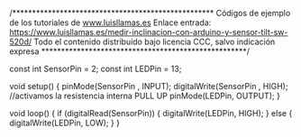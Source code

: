 /***************************************************
Códigos de ejemplo de los tutoriales de www.luisllamas.es
Enlace entrada: https://www.luisllamas.es/medir-inclinacion-con-arduino-y-sensor-tilt-sw-520d/
Todo el contenido distribuido bajo licencia CCC, salvo indicación expresa
****************************************************/

const int SensorPin = 2;
const int LEDPin = 13;

void setup() {
    pinMode(SensorPin , INPUT);
    digitalWrite(SensorPin , HIGH);	  //activamos la resistencia interna PULL UP
    pinMode(LEDPin, OUTPUT);
}

void loop() {
    if (digitalRead(SensorPin))	{
        digitalWrite(LEDPin, HIGH);
    }  else	{
        digitalWrite(LEDPin, LOW);
    }
}